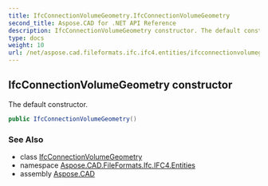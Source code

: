 ```yaml
---
title: IfcConnectionVolumeGeometry.IfcConnectionVolumeGeometry
second_title: Aspose.CAD for .NET API Reference
description: IfcConnectionVolumeGeometry constructor. The default constructor
type: docs
weight: 10
url: /net/aspose.cad.fileformats.ifc.ifc4.entities/ifcconnectionvolumegeometry/ifcconnectionvolumegeometry/
---
```

## IfcConnectionVolumeGeometry constructor

The default constructor.

```csharp
public IfcConnectionVolumeGeometry()
```

### See Also

* class [IfcConnectionVolumeGeometry](../)
* namespace [Aspose.CAD.FileFormats.Ifc.IFC4.Entities](../../ifcconnectionvolumegeometry/)
* assembly [Aspose.CAD](../../../)


